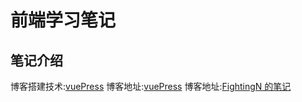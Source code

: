 # 前端学习笔记

## 笔记介绍

博客搭建技术:[vuePress](https://www.vuepress.cn/guide/)
博客地址:[vuePress](https://www.vuepress.cn/guide/)
博客地址:[FightingN 的笔记](https://fightingn.github.io/note-book-vuepress/)
